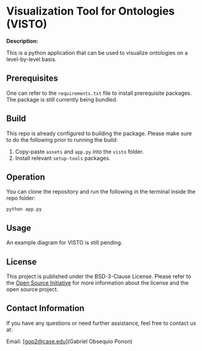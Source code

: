 # Visualization Tool for Ontologies (VISTO)

**Description:**

This is a python application that can be used to visualize ontologies on a level-by-level basis.

## Prerequisites

One can refer to the `requirements.txt` file to install prerequisite packages. The package is still currently being bundled.

## Build

This repo is already configured to building the package. Please make sure to do the following prior to running the build:
1. Copy-paste `assets` and `app.py` into the `visto` folder.
1. Install relevant `setup-tools` packages.

## Operation

You can clone the repository and run the following in the terminal inside the repo folder:

```{bash}
python app.py
```

## Usage

An example diagram for VISTO is still pending.

## License

This project is published under the BSD-3-Clause License. Please refer to the [Open Source Initiative](https://opensource.org/licenses) for more information about the license and the open source project.

## Contact Information
If you have any questions or need further assistance, feel free to contact us at:

Email: 
[gop2@case.edu](Gabriel Obsequio Ponon)